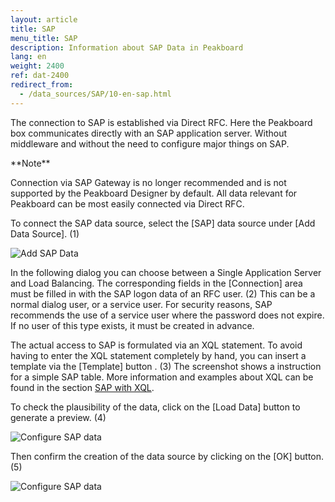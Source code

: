 ```yaml
---
layout: article
title: SAP
menu_title: SAP
description: Information about SAP Data in Peakboard
lang: en
weight: 2400
ref: dat-2400
redirect_from:
  - /data_sources/SAP/10-en-sap.html
---
```


The connection to SAP is established via Direct RFC.
Here the Peakboard box communicates directly with an SAP application server.
Without middleware and without the need to configure major things on SAP.

<div class="box-tip" markdown="1">**Note**

Connection via SAP Gateway is no longer recommended and is not supported by the Peakboard Designer by default.
All data relevant for Peakboard can be most easily connected via Direct RFC.
</div>

To connect the SAP data source, select the [SAP] data source under [Add Data Source]. (1)

![Add SAP Data](/assets/images/data-sources/sap/en_SAP-add.png)

In the following dialog you can choose between a Single Application Server and Load Balancing.
The corresponding fields in the [Connection] area must be filled in with the SAP logon data of an RFC user. (2) This can be a normal dialog user, or a service user. For security reasons, SAP recommends the use of a service user where the password does not expire. If no user of this type exists, it must be created in advance.

The actual access to SAP is formulated via an XQL statement.
To avoid having to enter the XQL statement completely by hand, you can insert a template via the [Template] button . (3)
The screenshot shows a instruction for a simple SAP table. More information and examples about XQL can be found in the section [SAP with XQL](/data_sources/SAP/en-xql.html).

To check the plausibility of the data, click on the [Load Data] button to generate a preview. (4)

![Configure SAP data](/assets/images/data-sources/sap/en_SAP-config-01.png)

Then confirm the creation of the data source by clicking on the [OK] button. (5)

![Configure SAP data](/assets/images/data-sources/sap/en_SAP-config-02.png)
